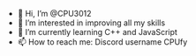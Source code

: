 - 👋 Hi, I’m @CPU3012
- 👀 I’m interested in improving all my skills
- 🌱 I’m currently learning C++ and JavaScript
- 📫 How to reach me: Discord username CPUfy